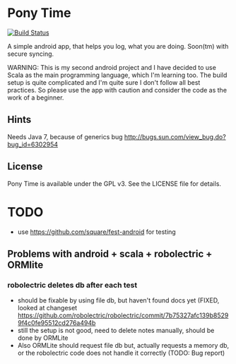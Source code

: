 # Pony Time

[![Build Status](https://api.travis-ci.org/Moredread/PonyTime.png)](https://travis-ci.org/Moredread/PonyTime)

A simple android app, that helps you log, what you are doing. Soon(tm) with secure syncing.

WARNING: This is my second android project and I have decided to use Scala as the main programming language,
which I'm learning too. The build setup is quite complicated and I'm quite sure I don't follow all best practices. So
please use the app with caution and consider the code as the work of a beginner.

## Hints

Needs Java 7, because of generics bug http://bugs.sun.com/view_bug.do?bug_id=6302954

## License

Pony Time is available under the GPL v3. See the LICENSE file for details.

# TODO

* use https://github.com/square/fest-android for testing

## Problems with android + scala + robolectric + ORMlite

### robolectric deletes db after each test
* should be fixable by using file db, but haven't found docs yet (FIXED, looked at changeset https://github.com/robolectric/robolectric/commit/7b75327afc139b85299f4c0fe95512cd276a494b
* still the setup is not good, need to delete notes manually, should be done by ORMLite
* Also ORMLite should request file db but, actually requests a memory db, or the robolectric code does not handle it correctly (TODO: Bug report)
